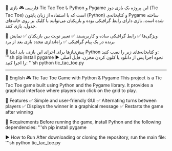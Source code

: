 📝 فارسی
🎮 بازی Tic Tac Toe با Python و Pygame
این پروژه یک بازی دوز (Tic Tac Toe) است که با استفاده از زبان پایتون (Python) و کتابخانه‌ی Pygame ساخته شده است. بازی دارای رابط گرافیکی بوده و بازیکنان می‌توانند با کلیک بر روی خانه‌های جدول، بازی کنند.

🚀 ویژگی‌ها
✅ رابط گرافیکی ساده و کاربرپسند
✅ تغییر نوبت بین بازیکنان
✅ نمایش برنده در یک پیام گرافیکی
✅ راه‌اندازی مجدد بازی بعد از برد

🔧 پیش‌نیازها
برای اجرای این بازی، باید ابتدا Python و کتابخانه‌های زیر را نصب کنید:
'''sh
pip install pygame
▶️ نحوه اجرا
پس از دانلود یا کلون کردن مخزن، فایل اصلی را اجرا کنید:
'''sh
python tic_tac_toe.py


-------------------------------------------------------------------------------
📝 English
🎮 Tic Tac Toe Game with Python & Pygame
This project is a Tic Tac Toe game built using Python and the Pygame library. It provides a graphical interface where players can click on the grid to play.

🚀 Features
✅ Simple and user-friendly GUI
✅ Alternating turns between players
✅ Displays the winner in a graphical message
✅ Restarts the game after winning

🔧 Requirements
Before running the game, install Python and the following dependencies:
'''sh
pip install pygame

▶️ How to Run
After downloading or cloning the repository, run the main file:
'''sh
python tic_tac_toe.py

